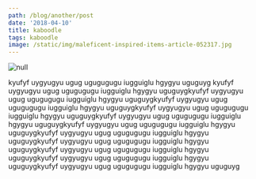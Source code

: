 ```yaml
---
path: /blog/another/post
date: '2018-04-10'
title: kaboodle
tags: kaboodle
image: /static/img/maleficent-inspired-items-article-052317.jpg
---
```

![null](/img/maleficent-inspired-items-article-052317.jpg)

kyufyf uygyugyu ugug ugugugugu iugguiglu hgygyu uguguyg kyufyf uygyugyu ugug ugugugugu iugguiglu hgygyu uguguygkyufyf uygyugyu ugug ugugugugu iugguiglu hgygyu uguguygkyufyf uygyugyu ugug ugugugugu iugguiglu hgygyu uguguygkyufyf uygyugyu ugug ugugugugu iugguiglu hgygyu uguguygkyufyf uygyugyu ugug ugugugugu iugguiglu hgygyu uguguygkyufyf uygyugyu ugug ugugugugu iugguiglu hgygyu uguguygkyufyf uygyugyu ugug ugugugugu iugguiglu hgygyu uguguygkyufyf uygyugyu ugug ugugugugu iugguiglu hgygyu uguguygkyufyf uygyugyu ugug ugugugugu iugguiglu hgygyu uguguygkyufyf uygyugyu ugug ugugugugu iugguiglu hgygyu uguguygkyufyf uygyugyu ugug ugugugugu iugguiglu hgygyu uguguyg
